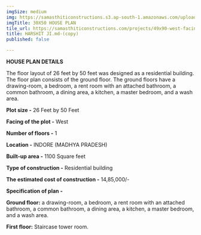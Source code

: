 ```yaml
---
imgSize: medium
img: https://samasthiticonstructions.s3.ap-south-1.amazonaws.com/uploads/copy-of-harshit-ji-hostel-mahalaxmi-nagar_page-0001.jpg
imgTitle: 30X50 HOUSE PLAN
tile_url: https://samasthiticonstructions.com/projects/49x90-west-facing-bungalow/
title: HARSHIT JI.md-(copy)
published: false

---
```

**HOUSE PLAN DETAILS**

The floor layout of 26 feet by 50 feet was designed as a residential building. The floor plan consists of the ground floor. The ground floors have a drawing-room, a bedroom, a rent room with an attached bathroom, a common bathroom, a dining area, a kitchen, a master bedroom, and a wash area.

**Plot size -** 26 Feet by 50 Feet

**Facing of the plot -** West

**Number of floors -** 1

**Location -** INDORE (MADHYA PRADESH)

**Built-up area -** 1100 Square feet

**Type of construction -** Residential building

**The estimated cost of construction -** 14,85,000/-

**Specification of plan -**

**Ground floor:** a drawing-room, a bedroom, a rent room with an attached bathroom, a common bathroom, a dining area, a kitchen, a master bedroom, and a wash area.

**First floor:** Staircase tower room.